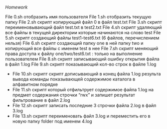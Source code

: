 *Homework*

File 0.sh отобразить имя пользователя 
File 1.sh отобразить текущую папку
File 2.sh скрипт копирующий файл 0 в файл test.txt
File 3.sh скрипт переименовывающий файл test.txt в test2.txt
File 4.sh скрипт удаляющий все файлы в текущей директории которые начинаются на слово test
File 5.sh скрипт создающий файлы test1-test6.txt (6 файлов, перечислением нельзя)
File 6.sh скрипт создающий папку one в ней папку two и копирующий все файлы с именем test в нее 
File 7.sh скрипт меняющий права доступа к файлу one/two/test6.txt : только на выполнение пользователем
File 8.sh скрипт записывающий ошибку открытия файла в файл 1.log
File 9.sh скрипт показывающий кол-во строк в файле 1.log
* File 10.sh скрипт скрипт дописывающий в конец файла 1.log результа вывода команды показывающей содержимое каталога в алфавитном порядке
* File 11.sh скрипт который отфильтрует содержимое файла 1.log на предмет содержания строчки “rwx” и запишет результат фильтрование в файл 2.log
* File 12.sh скрипт записать последние 3 строчки файла 2.log в файл 3.log
* File 13.sh скрипт переименовать файл 3.log и переместить его в новую папку folder под именем 4.log

